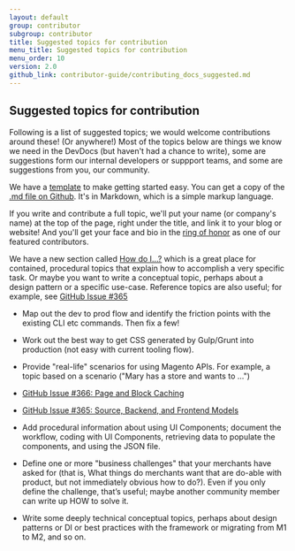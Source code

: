 ```yaml
---
layout: default
group: contributor
subgroup: contributor
title: Suggested topics for contribution
menu_title: Suggested topics for contribution
menu_order: 10
version: 2.0
github_link: contributor-guide/contributing_docs_suggested.md
---
```

 
<h2 id="suggested">Suggested topics for contribution</h2>
Following is a list of suggested topics; we would welcome contributions around these! (Or anywhere!) Most of the topics below are things we know we need in the DevDocs (but haven't had a chance to write), some are suggestions form our internal developers or suppport teams, and some are suggestions from you, our community.

We have a <a href="{{page.baseurl}}contributor-guide/basic_template.html" target="_blank">template</a> to make getting started easy. You can get a copy of the <a href="{{ site.githuburl }}contributor-guide/basic_template.md" target="_blank">.md file  on Github</a>. It's in Markdown, which is a simple markup language.

If you write and contribute a full topic, we'll put your name (or company's name) at the top of the page, right under the title, and link it to your blog or website! And you'll get your face and bio in the <a href="{{page.baseurl}}howdoi/howdoi_bios.html"  target="_blank">ring of honor</a> as one of our featured contributors.

We have a new section called <a href= "http://devdocs.magento.com/guides/v2.0/howdoi/bk-how-do-i.html" target="blank">How do I...?</a> which is a great place for contained, procedural topics that explain how to accomplish a very specific task. Or maybe you want to write a conceptual topic, perhaps about a design pattern or a specific use-case. Reference topics are also useful; for example, see <a href="https://github.com/magento/devdocs/issues/365" target="_blank">GitHub Issue #365</a>

*    Map out the dev to prod flow and identify the friction points with the existing CLI etc commands. Then fix a few!

*    Work out the best way to get CSS generated by Gulp/Grunt into production (not easy with current tooling flow).

*   Provide "real-life" scenarios for using Magento APIs. For example, a topic based on a scenario ("Mary has a store and wants to ...")

*   <a href="https://github.com/magento/devdocs/issues/366" target="_blank">GitHub Issue #366: Page and Block Caching</a>
 
*   <a href="https://github.com/magento/devdocs/issues/365" target="_blank">GitHub Issue #365: Source, Backend, and Frontend Models</a>
 
*    Add procedural information about using UI Components; document the workflow, coding with UI Components, retrieving data to populate the components, and using the JSON file.

*   Define one or more "business challenges" that your merchants have asked for (that is, What things do merchants want that are do-able with product, but not immediately obvious how to do?). Even if you only define the challenge, that’s useful; maybe another community member can write up HOW to solve it.

*    Write some deeply technical conceptual topics, perhaps about design patterns or DI or best practices with the framework or migrating from M1 to M2, and so on.

<!--*    Contribute to an online discussion about Best Practices for adding extensions to the Admin panel. -->